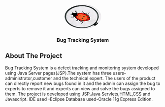 <p align="center">
  <a href="https://github.com/kratikaagarwal/Bug-Tracking-System">
    <img src="https://github.com/kratikaagarwal/Bug-Tracking-System/blob/main/WebContent/images/bug.png" alt="Logo" width="120" height="80"
         style="border-radius: 50%;">
  </a>

  <h3 align="center">Bug Tracking System</h3>

 
## About The Project
Bug Tracking System is a defect tracking and monitoring system developed using Java Server pages(JSP).The system has three users- administrator,customer and the technical expert.
The users of the product can directly report new bugs found in it and the admin can assign the bug to experts to remove it and experts can view and solve the bugs assigned to them.
The project is developed using JSP,Java Servlets,HTML,CSS and Javascript.
IDE used -Eclipse
Database used-Oracle 11g Express Edition.
